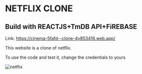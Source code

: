 # NETFLIX CLONE

## Build with REACTJS+TmDB API+FiREBASE

Link: https://cinema-5fafd--clone-4y853416.web.app/

This website is a clone of netflix. 

To use the code and test it, change the credentials to yours

![netflix](https://user-images.githubusercontent.com/97252877/227788975-0be8916b-0b32-4ca5-8f17-aafa6a29c647.PNG)

